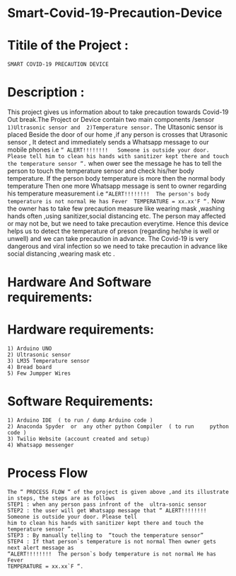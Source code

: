 # Smart-Covid-19-Precaution-Device
 # Titile of the Project : 
    SMART COVID-19 PRECAUTION DEVICE
 # Description : 
   This project gives us information about to take precaution towards Covid-19 Out break.The Project or Device contain two main components /sensor
       `1)Ultrasonic sensor and 
       2)Temperature sensor.`
	           The Ultasonic sensor is placed Beside the door of our home ,if any person is crosses that Utrasonic sensor , It  detect and immediately sends a Whatsapp message to our mobile phones i.e 
`“ ALERT!!!!!!!!   Someone is outside your door. Please tell him to clean his hands with sanitizer kept there and touch the temperature sensor ”.` when ower see the message he has to tell the person to touch the temperature sensor and check his/her body temperature. If the person body temperature is more then the normal body temperature
Then one more Whatsapp message is sent to owner regarding his temperature measurement i.e
 `“ALERT!!!!!!!!  The person's body temperature is not normal He has Fever 
TEMPERATURE = xx.xx'F “.`
	Now the owner has to take few precaution measure like wearing mask ,washing hands often ,using sanitizer,social distancing etc. The person may affected or may not be, but we need to take precaution everytime.
Hence this device helps us to detect the temperature of preson (regarding he/she is well or unwell) and we can take precaution in advance.
The Covid-19 is very dangerous and viral infection so we need to take precaution in advance like social distancing ,wearing mask etc .
 # Hardware And Software requirements:
   # Hardware requirements:
    1) Arduino UNO 
    2) Ultrasonic sensor
    3) LM35 Temperature sensor 
    4) Bread board
    5) Few Jumpper Wires
   # Software Requirements:
    1) Arduino IDE  ( to run / dump Arduino code )
    2) Anaconda Spyder  or  any other python Compiler  ( to run     python code )
    3) Twilio Website (account created and setup)
    4) Whatsapp messenger
    
 # Process Flow
   
    The “ PROCESS FLOW “ of the project is given above ,and its illustrate in steps, the steps are as follows
    STEP1 : when any person pass infront of the  ultra-sonic sensor
    STEP2 : the user will get Whatsapp message that “ ALERT!!!!!!!!   Someone is outside your door. Please tell 
    him to clean his hands with sanitizer kept there and touch the temperature sensor ”.
    STEP3 : By manually telling to  “touch the temperature sensor”
    STEP4 : If that person`s temperature is not normal Then owner gets next alert message as 
    “ALERT!!!!!!!!  The person`s body temperature is not normal He has Fever 
    TEMPERATURE = xx.xx`F “.
